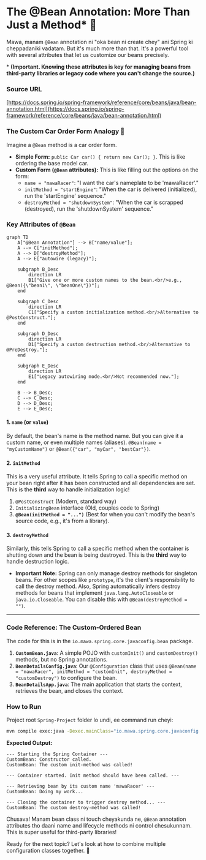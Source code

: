 # The @Bean Annotation: More Than Just a Method* 🧰

Mawa, manam `@Bean` annotation ni "oka bean ni create chey" ani Spring ki cheppadaniki vadatam. But it's much more than that. It's a powerful tool with several attributes that let us customize our beans precisely.

\* **(Important. Knowing these attributes is key for managing beans from third-party libraries or legacy code where you can't change the source.)**

### Source URL
[https://docs.spring.io/spring-framework/reference/core/beans/java/bean-annotation.html](https://docs.spring.io/spring-framework/reference/core/beans/java/bean-annotation.html)

### The Custom Car Order Form Analogy 📝
Imagine a `@Bean` method is a car order form.
-   **Simple Form:** `public Car car() { return new Car(); }`. This is like ordering the base model car.
-   **Custom Form (`@Bean` attributes):** This is like filling out the options on the form:
    -   `name = "mawaRacer"`: "I want the car's nameplate to be 'mawaRacer'."
    -   `initMethod = "startEngine"`: "When the car is delivered (initialized), run the 'startEngine' sequence."
    -   `destroyMethod = "shutdownSystem"`: "When the car is scrapped (destroyed), run the 'shutdownSystem' sequence."

### Key Attributes of `@Bean`

```mermaid
graph TD
    A["@Bean Annotation"] --> B["name/value"];
    A --> C["initMethod"];
    A --> D["destroyMethod"];
    A --> E["autowire (legacy)"];

    subgraph B_Desc
        direction LR
        B1["Give one or more custom names to the bean.<br/>e.g., @Bean({\"bean1\", \"beanOne\"})"];
    end

    subgraph C_Desc
        direction LR
        C1["Specify a custom initialization method.<br/>Alternative to @PostConstruct."];
    end

    subgraph D_Desc
        direction LR
        D1["Specify a custom destruction method.<br/>Alternative to @PreDestroy."];
    end

    subgraph E_Desc
        direction LR
        E1["Legacy autowiring mode.<br/>Not recommended now."];
    end

    B --> B_Desc;
    C --> C_Desc;
    D --> D_Desc;
    E --> E_Desc;
```

#### 1. `name` (or `value`)
By default, the bean's name is the method name. But you can give it a custom name, or even multiple names (aliases).
`@Bean(name = "myCustomName")` or `@Bean({"car", "myCar", "bestCar"})`.

#### 2. `initMethod`
This is a very useful attribute. It tells Spring to call a specific method on your bean right after it has been constructed and all dependencies are set. This is the **third** way to handle initialization logic!
1.  `@PostConstruct` (Modern, standard way)
2.  `InitializingBean` interface (Old, couples code to Spring)
3.  **`@Bean(initMethod = "...")`** (Best for when you can't modify the bean's source code, e.g., it's from a library).

#### 3. `destroyMethod`
Similarly, this tells Spring to call a specific method when the container is shutting down and the bean is being destroyed. This is the **third** way to handle destruction logic.
- **Important Note:** Spring can only manage destroy methods for singleton beans. For other scopes like `prototype`, it's the client's responsibility to call the destroy method. Also, Spring automatically infers destroy methods for beans that implement `java.lang.AutoCloseable` or `java.io.Closeable`. You can disable this with `@Bean(destroyMethod = "")`.

---
### Code Reference: The Custom-Ordered Bean
The code for this is in the `io.mawa.spring.core.javaconfig.bean` package.

1.  **`CustomBean.java`**: A simple POJO with `customInit()` and `customDestroy()` methods, but no Spring annotations.
2.  **`BeanDetailsConfig.java`**: Our `@Configuration` class that uses `@Bean(name = "mawaRacer", initMethod = "customInit", destroyMethod = "customDestroy")` to configure the bean.
3.  **`BeanDetailsApp.java`**: The main application that starts the context, retrieves the bean, and closes the context.

### How to Run
Project root `Spring-Project` folder lo undi, ee command run cheyi:
```bash
mvn compile exec:java -Dexec.mainClass="io.mawa.spring.core.javaconfig.bean.BeanDetailsApp"
```
**Expected Output:**
```
--- Starting the Spring Container ---
CustomBean: Constructor called.
CustomBean: The custom init-method was called!

--- Container started. Init method should have been called. ---

--- Retrieving bean by its custom name 'mawaRacer' ---
CustomBean: Doing my work...

--- Closing the container to trigger destroy method... ---
CustomBean: The custom destroy-method was called!
```
Chusava! Manam bean class ni touch cheyakunda ne, `@Bean` annotation attributes tho daani name and lifecycle methods ni control chesukunnam. This is super useful for third-party libraries!

Ready for the next topic? Let's look at how to combine multiple configuration classes together. 💪

